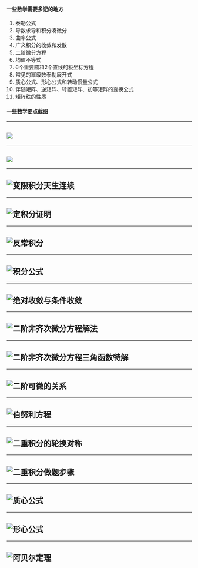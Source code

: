#### 一些数学需要多记的地方

1.   泰勒公式
2.   导数求导和积分凑微分
3.   曲率公式
4.   广义积分的收敛和发散
5.   二阶微分方程
6.   均值不等式
7.   6个重要圆和2个直线的极坐标方程
8.   常见的幂级数泰勒展开式
9.   质心公式、形心公式和转动惯量公式
10.  伴随矩阵、逆矩阵、转置矩阵、初等矩阵的变换公式
11.  矩阵秩的性质

#### 一些数学要点截图

---
![](img/1.png)
---

---
![](img/2.png)
---

---
![变限积分天生连续](img/3.png)
---

---
![定积分证明](img/4.png)
---

---
![反常积分](img/5.png)
---

---
![积分公式](img/6.png)
---

---
![绝对收敛与条件收敛](img/8.png)
---

---
![二阶非齐次微分方程解法](img/9.png)
---

---
![二阶非齐次微分方程三角函数特解](img/10.png)
-----

---
![二阶可微的关系](img/11.png)
-----

---
![伯努利方程](img/12.png)
-----

---
![二重积分的轮换对称](img/13.png)
-----

---
![二重积分做题步骤](img/15.png)
-----

---
![质心公式](img/16.png)
-----

---
![形心公式](img/17.png)
-----

---
![阿贝尔定理](img/20.png)
-----
